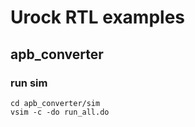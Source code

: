 # Urock RTL examples

## apb_converter 

### run sim

```
cd apb_converter/sim
vsim -c -do run_all.do
```

